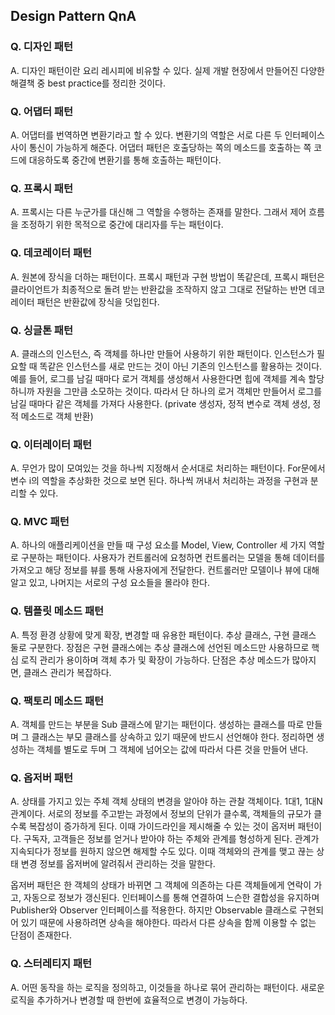 ## Design Pattern QnA

### Q. 디자인 패턴
A. 디자인 패턴이란 요리 레시피에 비유할 수 있다. 실제 개발 현장에서 만들어진 다양한 해결책 중 best practice를 정리한 것이다.

### Q. 어댑터 패턴
A. 어댑터를 번역하면 변환기라고 할 수 있다. 변환기의 역할은 서로 다른 두 인터페이스 사이 통신이 가능하게 해준다. 어댑터 패턴은 호출당하는 쪽의 메소드를 호출하는 쪽 코드에 대응하도록 중간에 변환기를 통해 호출하는 패턴이다.

### Q. 프록시 패턴
A. 프록시는 다른 누군가를 대신해 그 역할을 수행하는 존재를 말한다. 그래서 제어 흐름을 조정하기 위한 목적으로 중간에 대리자를 두는 패턴이다.

### Q. 데코레이터 패턴
A. 원본에 장식을 더하는 패턴이다. 프록시 패턴과 구현 방법이 똑같은데, 프록시 패턴은 클라이언트가 최종적으로 돌려 받는 반환값을 조작하지 않고 그대로 전달하는 반면 데코레이터 패턴은 반환값에 장식을 덧입힌다.

### Q. 싱글톤 패턴
A. 클래스의 인스턴스, 즉 객체를 하나만 만들어 사용하기 위한 패턴이다. 인스턴스가 필요할 때 똑같은 인스턴스를 새로 만드는 것이 아닌 기존의 인스턴스를 활용하는 것이다. 예를 들어, 로그를 남길 때마다 로거 객체를 생성해서 사용한다면 힙에 객체를 계속 할당하니까 자원을 그만큼 소모하는 것이다. 따라서 단 하나의 로거 객체만 만들어서 로그를 남길 때마다 같은 객체를 가져다 사용한다. (private 생성자, 정적 변수로 객체 생성, 정적 메소드로 객체 반환)

### Q. 이터레이터 패턴
A. 무언가 많이 모여있는 것을 하나씩 지정해서 순서대로 처리하는 패턴이다. For문에서 변수 i의 역할을 추상화한 것으로 보면 된다. 하나씩 꺼내서 처리하는 과정을 구현과 분리할 수 있다.

### Q. MVC 패턴
A. 하나의 애플리케이션을 만들 때 구성 요소를 Model, View, Controller 세 가지 역할로 구분하는 패턴이다. 사용자가 컨트롤러에 요청하면 컨트롤러는 모델을 통해 데이터를 가져오고 해당 정보를 뷰를 통해 사용자에게 전달한다. 컨트롤러만 모델이나 뷰에 대해 알고 있고, 나머지는 서로의 구성 요소들을 몰라야 한다.

### Q. 템플릿 메소드 패턴
A. 특정 환경 상황에 맞게 확장, 변경할 때 유용한 패턴이다. 추상 클래스, 구현 클래스 둘로 구분한다. 장점은 구현 클래스에는 추상 클래스에 선언된 메소드만 사용하므로 핵심 로직 관리가 용이하며 객체 추가 및 확장이 가능하다. 단점은 추상 메소드가 많아지면, 클래스 관리가 복잡하다.

### Q. 팩토리 메소드 패턴
A. 객체를 만드는 부분을 Sub 클래스에 맡기는 패턴이다. 생성하는 클래스를 따로 만들며 그 클래스는 부모 클래스를 상속하고 있기 때문에 반드시 선언해야 한다. 정리하면 생성하는 객체를 별도로 두며 그 객체에 넘어오는 값에 따라서 다른 것을 만들어 낸다.

### Q. 옵저버 패턴
A. 상태를 가지고 있는 주체 객체 상태의 변경을 알아야 하는 관찰 객체이다. 1대1, 1대N 관계이다. 서로의 정보를 주고받는 과정에서 정보의 단위가 클수록, 객체들의 규모가 클수록 복잡성이 증가하게 된다. 이때 가이드라인을 제시해줄 수 있는 것이 옵저버 패턴이다. 구독자, 고객들은 정보를 얻거나 받아야 하는 주체와 관계를 형성하게 된다. 관계가 지속되다가 정보를 원하지 않으면 해제할 수도 있다. 이때 객체와의 관계를 맺고 끊는 상태 변경 정보를 옵저버에 알려줘서 관리하는 것을 말한다.

옵저버 패턴은 한 객체의 상태가 바뀌면 그 객체에 의존하는 다른 객체들에게 연락이 가고, 자동으로 정보가 갱신된다. 인터페이스를 통해 연결하여 느슨한 결합성을 유지하며 Publisher와 Observer 인터페이스를 적용한다. 하지만 Observable 클래스로 구현되어 있기 때문에 사용하려면 상속을 해야한다. 따라서 다른 상속을 함께 이용할 수 없는 단점이 존재한다.

### Q. 스터레티지 패턴
A. 어떤 동작을 하는 로직을 정의하고, 이것들을 하나로 묶어 관리하는 패턴이다. 새로운 로직을 추가하거나 변경할 때 한번에 효율적으로 변경이 가능하다.
